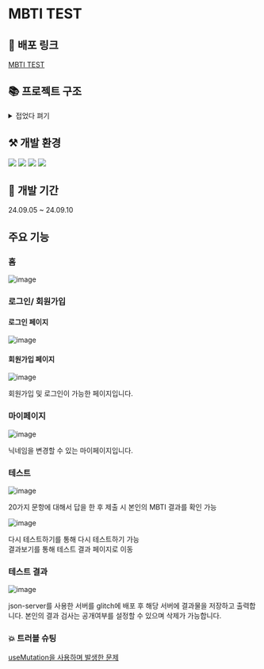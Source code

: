 # MBTI TEST


## 🌟 배포 링크

[MBTI TEST](https://mbti-test-sooty-three.vercel.app/)

## 📚 프로젝트 구조

<details>
<summary>접었다 펴기</summary>

```
mbtitest
├─ .gitignore
├─ eslint.config.js
├─ index.html
├─ package.json
├─ postcss.config.js
├─ public
│  └─ vite.svg
├─ README.md
├─ src
│  ├─ api
│  │  ├─ apiInstance.js
│  │  ├─ auth.js
│  │  ├─ questions.js
│  │  └─ testResult.js
│  ├─ components
│  │  └─ AuthForm.jsx
│  ├─ context
│  │  └─ AuthContext.jsx
│  ├─ hooks
│  │  ├─ queries
│  │  │  ├─ auth
│  │  │  │
│  │  │  │
│  │  │  │
│  │  │  └─ result
│  │  │     ├─ useDeleteResultQuery.js
│  │  │     ├─ useResultQuery.js
│  │  │     └─ useUpdateVisibilityQuery.js
│  │  └─ useAuth.js
│  ├─ layout
│  │  ├─ Header.jsx
│  │  └─ Layout.jsx
│  ├─ main.jsx
│  ├─ pages
│  │  ├─ Home
│  │  │  ├─ components
│  │  │  │  └─ HomeBox.jsx
│  │  │  └─ Home.jsx
│  │  ├─ Login
│  │  │  └─ Login.jsx
│  │  ├─ MyPage
│  │  │  └─ MyPage.jsx
│  │  ├─ Result
│  │  │  ├─ components
│  │  │  │  ├─ ResultItem.jsx
│  │  │  │  └─ ResultList.jsx
│  │  │  └─ Result.jsx
│  │  ├─ SignUp
│  │  │  └─ SignUp.jsx
│  │  └─ Test
│  │     ├─ components
│  │     │  ├─ TestForm.jsx
│  │     │  └─ TestResult.jsx
│  │     └─ Test.jsx
│  ├─ reset.css
│  ├─ shared
│  │  └─ Router.jsx
│  ├─ store
│  │  └─ useTestStore.js
│  └─ utils
│     ├─ mbtiCalculator.js
│     └─ mbtiInfo.js
├─ tailwind.config.js
├─ vercel.json
├─ vite.config.js
└─ yarn.lock

```

</details>


## ⚒️ 개발 환경

![](https://img.shields.io/badge/JavaScript-F7DF1E?style=for-the-badge&logo=JavaScript&logoColor=white)
![](https://img.shields.io/badge/HTML5-E34F26?style=for-the-badge&logo=html5&logoColor=white)
![](https://img.shields.io/badge/CSS3-1572B6?style=for-the-badge&logo=css3&logoColor=white)
![](https://img.shields.io/badge/React-20232A?style=for-the-badge&logo=react&logoColor=61DAFB)


## 📆 개발 기간

24.09.05 ~ 24.09.10

## 주요 기능

### 홈
![image](https://github.com/user-attachments/assets/90d0953c-6f01-468d-9921-2697a24726a6)


### 로그인/ 회원가입

#### 로그인 페이지
![image](https://github.com/user-attachments/assets/84585897-af26-411e-a459-dea5c1287f25)

#### 회원가입 페이지
![image](https://github.com/user-attachments/assets/c05ed310-f607-4e1b-a3f2-c1bb8adbd6c3)

회원가입 및 로그인이 가능한 페이지입니다.

### 마이페이지

![image](https://github.com/user-attachments/assets/aa30dab9-5a29-44a9-9e56-790a886f8406)

닉네임을 변경할 수 있는 마이페이지입니다.

### 테스트
![image](https://github.com/user-attachments/assets/28a4db78-b1e7-42cd-b107-7fbae7bf013d)

20가지 문항에 대해서 답을 한 후 제출 시 본인의 MBTI 결과를 확인 가능

![image](https://github.com/user-attachments/assets/e00ed57c-d1c6-4333-a7a4-c1638b23be17)

다시 테스트하기를 통해 다시 테스트하기 가능  
결과보기를 통해 테스트 결과 페이지로 이동

### 테스트 결과
![image](https://github.com/user-attachments/assets/a6657790-1418-4651-ac80-6b81cdbb28cb)

json-server를 사용한 서버를 glitch에 배포 후 해당 서버에 결과물을 저장하고 출력합니다. 본인의 결과 검사는 공개여부를 설정할 수 있으며 삭제가 가능합니다.

### 💥 트러블 슈팅


[useMutation을 사용하며 발생한 문제](https://velog.io/@leekee0905/TIL-MBTI-%ED%85%8C%EC%8A%A4%ED%8A%B8-%EB%A7%8C%EB%93%A4%EA%B8%B0-%ED%8A%B8%EB%9F%AC%EB%B8%94-%EC%8A%88%ED%8C%85)

